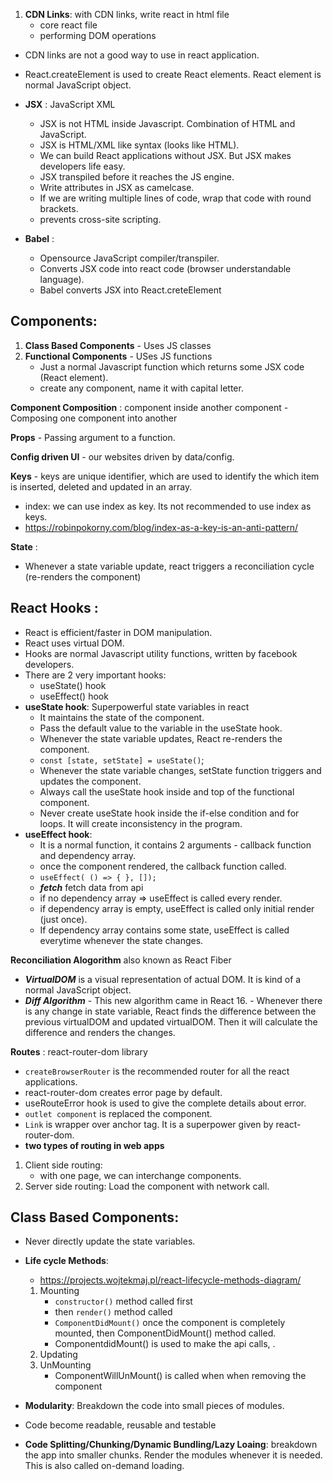 1. **CDN Links**: with CDN links, write react in html file
   - core react file
    <script crossorigin src="https://unpkg.com/react@18/umd/react.development.js"></script>
   - performing DOM operations
    <script crossorigin src="https://unpkg.com/react-dom@18/umd/react-dom.development.js"></script>

- CDN links are not a good way to use in react application.
- React.createElement is used to create React elements. React element is normal JavaScript object.

- **JSX** : JavaScript XML
    - JSX is not HTML inside Javascript. Combination of HTML and JavaScript.
    - JSX is HTML/XML like syntax (looks like HTML).
    - We can build React applications without JSX. But JSX makes developers life easy.
    - JSX transpiled before it reaches the JS engine.
    - Write attributes in JSX as camelcase.
    - If we are writing multiple lines of code, wrap that code with round brackets.
    - prevents cross-site scripting.

- **Babel** :
    - Opensource JavaScript compiler/transpiler.
    - Converts JSX code into react code (browser understandable language).
    - Babel converts JSX into React.creteElement

## Components:
1. **Class Based Components** - Uses JS classes
2. **Functional Components** - USes JS functions
    - Just a normal Javascript function which returns some JSX code (React element).
    - create any component, name it with capital letter.

**Component Composition** : component inside another component
    - Composing one component into another

**Props** - Passing argument to a function.

**Config driven UI** - our websites driven by data/config.

**Keys** - keys are unique identifier, which are used to identify the which item is inserted, deleted and updated in an array.
- index: we can use index as key. Its not recommended to use index as keys.
- https://robinpokorny.com/blog/index-as-a-key-is-an-anti-pattern/

**State** : 
 - Whenever a state variable update, react triggers a reconciliation cycle (re-renders the component)

## React Hooks :
- React is efficient/faster in DOM manipulation.
- React uses virtual DOM.
- Hooks are normal Javascript utility functions, written by facebook developers.
- There are 2 very important hooks:
    - useState() hook
    - useEffect() hook
- **useState hook**: Superpowerful state variables in react
    - It maintains the state of the component.
    - Pass the default value to the variable in the useState hook.
    - Whenever the state variable updates, React re-renders the component.
    - `const [state, setState] = useState()`;
    - Whenever the state variable changes, setState function triggers and updates the component.
    - Always call the useState hook inside and top of the functional component.
    - Never create useState hook inside the if-else condition and for loops. It will create inconsistency in the program.
- **useEffect hook**:
    - It is a normal function, it contains 2 arguments - callback function and dependency array.
    - once the component rendered, the callback function called.
    - `useEffect( () => { }, []);`
    - ***fetch*** fetch data from api
    - if no dependency array => useEffect is called every render.
    - if dependency array is empty, useEffect is called only initial render (just once).
    - If dependency array contains some state, useEffect is called everytime whenever the state changes.

**Reconciliation Alogorithm** also known as React Fiber
   - ***VirtualDOM*** is a visual representation of actual DOM. It is kind of a normal JavaScript object.
   - ***Diff Algorithm*** 
    - This new algorithm came in React 16.
    - Whenever there is any change in state variable, React finds the difference between the previous virtualDOM and updated virtualDOM. Then it will calculate the difference and renders the changes.

**Routes** : react-router-dom library
- `createBrowserRouter` is the recommended router for all the react applications.
- react-router-dom creates error page by default.
- useRouteError hook is used to give the complete details about error.
- `outlet component` is replaced the component.
- `Link` is wrapper over anchor tag. It is a superpower given by react-router-dom.
- **two types of routing in web apps**
1. Client side routing: 
    - with one page, we can interchange components.
2. Server side routing: Load the component with network call.

## Class Based Components:
 - Never directly update the state variables.
- **Life cycle Methods**:
   -  https://projects.wojtekmaj.pl/react-lifecycle-methods-diagram/
    1. Mounting
        - `constructor()` method called first
        - then `render()` method called
        - `ComponentDidMount()` once the component is completely mounted, then ComponentDidMount() method called.
        - ComponentdidMount() is used to make the api calls, .
    2. Updating
    3. UnMounting
        - ComponentWillUnMount() is called when when removing the component

- **Modularity**: Breakdown the code into small pieces of modules.
- Code become readable, reusable and testable
- **Code Splitting/Chunking/Dynamic Bundling/Lazy Loaing**: breakdown the app into smaller chunks. Render the modules whenever it is needed. This is also called on-demand loading.